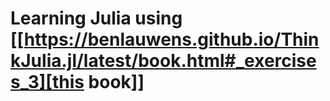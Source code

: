 # Learning Julia using [[https://benlauwens.github.io/ThinkJulia.jl/latest/book.html#_exercises_3][this book]]
